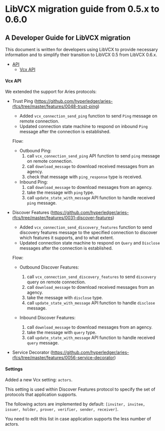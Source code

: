 # LibVCX migration guide from 0.5.x to 0.6.0

## A Developer Guide for LibVCX migration

This document is written for developers using LibVCX to provide necessary information and
to simplify their transition to LibVCX 0.5 from LibVCX 0.6.x.

* [API]()
    * [Vcx API](#vcx-api)

#### Vcx API

We extended the support for Aries protocols:
 * Trust Ping (https://github.com/hyperledger/aries-rfcs/tree/master/features/0048-trust-ping)
    * Added `vcx_connection_send_ping` function to send `Ping` message on remote connection.
    * Updated connection state machine to respond on inbound `Ping` message after the connection is established.
    
   Flow:
    * Outbound Ping:
        1. call `vcx_connection_send_ping` API function to send `ping` message on remote connection. 
        1. call `download_message` to download received messages from an agency.
        1. check that message with `ping_response` type is received.
    * Inbound Ping:
        1. call `download_message` to download messages from an agency.
        1. take the message with `ping` type.
        1. call `update_state_with_message` API function to handle received `ping` message.
 
 * Discover Features (https://github.com/hyperledger/aries-rfcs/tree/master/features/0031-discover-features)
    * Added `vcx_connection_send_discovery_features` function to send discovery features message to the specified connection to discover which features it supports, and to what extent.
    * Updated connection state machine to respond on `Query` and `Disclose` messages after the connection is established.
    
   Flow:
    * Outbound Discover Features:
        1. call `vcx_connection_send_discovery_features` to send `discovery` query on remote connection.
        1. call `download_message` to download received messages from an agency.
        1. take the message with `disclose` type.
        1. call `update_state_with_message` API function to handle `disclose` message.
        
    * Inbound Discover Features:
        1. call `download_message` to download messages from an agency.
        1. take the message with `query` type.
        1. call `update_state_with_message` API function to handle received `query` message.
        
 * Service Decorator (https://github.com/hyperledger/aries-rfcs/tree/master/features/0056-service-decorator)

#### Settings

Added a new Vcx setting: `actors`. 

This setting is used within Discover Features protocol to specify the set of protocols that application supports.

The following actors are implemented by default: `[inviter, invitee, issuer, holder, prover, verifier, sender, receiver]`.

You need to edit this list in case application supports the less number of actors.
